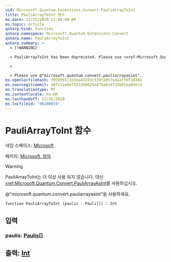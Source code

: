 ```yaml
---
uid: Microsoft.Quantum.Extensions.Convert.PauliArrayToInt
title: PauliArrayToInt 함수
ms.date: 11/25/2020 12:00:00 AM
ms.topic: article
qsharp.kind: function
qsharp.namespace: Microsoft.Quantum.Extensions.Convert
qsharp.name: PauliArrayToInt
qsharp.summary: >-
  > [!WARNING]

  > PauliArrayToInt has been deprecated. Please use <xref:Microsoft.Quantum.Convert.PauliArrayAsInt> instead.

  >

  > Please use @"microsoft.quantum.convert.pauliarrayasint".
ms.openlocfilehash: f059991c2d3ea4d283c539fa057e4aaff6f3830a
ms.sourcegitcommit: a87c1aa8e7453360025e47ba614f25b02ea84ec3
ms.translationtype: MT
ms.contentlocale: ko-KR
ms.lasthandoff: 11/26/2020
ms.locfileid: "96200019"
---
```

# <a name="pauliarraytoint-function"></a>PauliArrayToInt 함수

네임 스페이스: [Microsoft](xref:Microsoft.Quantum.Extensions.Convert) .

패키지: [Microsoft. 양자](https://nuget.org/packages/Microsoft.Quantum.QSharp.Core)


> [!WARNING]
> PauliArrayToInt는 더 이상 사용 되지 않습니다. 대신 <xref:Microsoft.Quantum.Convert.PauliArrayAsInt>를 사용하십시오.
>
> @"microsoft.quantum.convert.pauliarrayasint"을 사용하세요.



```qsharp
function PauliArrayToInt (paulis : Pauli[]) : Int
```


## <a name="input"></a>입력

### <a name="paulis--pauli"></a>paulis: [Paulis](xref:microsoft.quantum.lang-ref.pauli)[]





## <a name="output--int"></a>출력: [Int](xref:microsoft.quantum.lang-ref.int)


